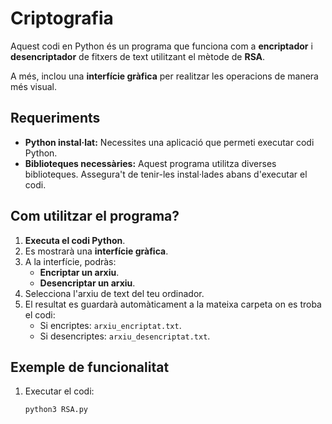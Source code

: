 # Criptografia

Aquest codi en Python és un programa que funciona com a **encriptador** i **desencriptador** de fitxers de text utilitzant el mètode de **RSA**. 

A més, inclou una **interfície gràfica** per realitzar les operacions de manera més visual.


## Requeriments

- **Python instal·lat:** Necessites una aplicació que permeti executar codi Python.
- **Biblioteques necessàries:** Aquest programa utilitza diverses biblioteques. Assegura't de tenir-les instal·lades abans d'executar el codi.


## Com utilitzar el programa? 

1. **Executa el codi Python**.
2. Es mostrarà una **interfície gràfica**.
3. A la interfície, podràs:
   - **Encriptar un arxiu**.
   - **Desencriptar un arxiu**.
4. Selecciona l'arxiu de text del teu ordinador.
5. El resultat es guardarà automàticament a la mateixa carpeta on es troba el codi:
   - Si encriptes: `arxiu_encriptat.txt`.
   - Si desencriptes: `arxiu_desencriptat.txt`.

## Exemple de funcionalitat

1. Executar el codi:
   ```bash
   python3 RSA.py
